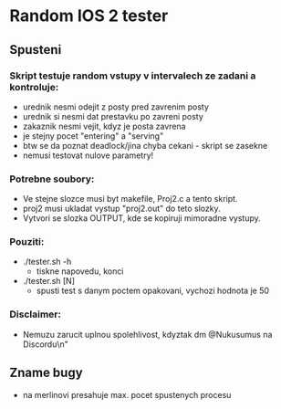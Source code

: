 # Random IOS 2 tester
## Spusteni
### Skript testuje random vstupy v intervalech ze zadani a kontroluje:
- urednik nesmi odejit z posty pred zavrenim posty
- urednik si nesmi dat prestavku po zavreni posty
- zakaznik nesmi vejit, kdyz je posta zavrena
- je stejny pocet "entering" a "serving"
- btw se da poznat deadlock/jina chyba cekani - skript se zasekne
- nemusi testovat nulove parametry!
            
### Potrebne soubory:
- Ve stejne slozce musi byt makefile, Proj2.c a tento skript.
- proj2 musi ukladat vystup "proj2.out" do teto slozky.
- Vytvori se slozka OUTPUT, kde se kopiruji mimoradne vystupy.

### Pouziti:
- ./tester.sh -h
    - tiskne napovedu, konci
- ./tester.sh [N]
    - spusti test s danym poctem opakovani, vychozi hodnota je 50

### Disclaimer:
- Nemuzu zarucit uplnou spolehlivost, kdyztak dm @Nukusumus na Discordu\n"

## Zname bugy
- na merlinovi presahuje max. pocet spustenych procesu
